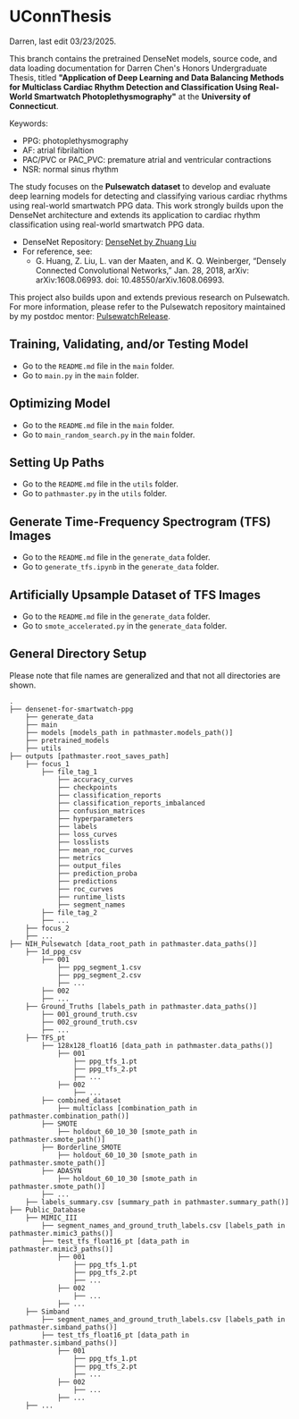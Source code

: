 # UConnThesis
Darren, last edit 03/23/2025.

This branch contains the pretrained DenseNet models, source code, and data loading documentation for Darren Chen's Honors Undergraduate Thesis, titled **"Application of Deep Learning and Data Balancing Methods for Multiclass Cardiac Rhythm Detection and Classification Using Real-World Smartwatch Photoplethysmography"** at the **University of Connecticut**.  

Keywords:
- PPG: photoplethysmography
- AF: atrial fibrilaltion
- PAC/PVC or PAC_PVC: premature atrial and ventricular contractions
- NSR: normal sinus rhythm

The study focuses on the **Pulsewatch dataset** to develop and evaluate deep learning models for detecting and classifying various cardiac rhythms using real-world smartwatch PPG data. This work strongly builds upon the DenseNet architecture and extends its application to cardiac rhythm classification using real-world smartwatch PPG data.  

- DenseNet Repository: [DenseNet by Zhuang Liu](https://github.com/liuzhuang13/DenseNet)  
- For reference, see:
    - G. Huang, Z. Liu, L. van der Maaten, and K. Q. Weinberger, “Densely Connected Convolutional Networks,” Jan. 28, 2018, arXiv: arXiv:1608.06993. doi: 10.48550/arXiv.1608.06993.

This project also builds upon and extends previous research on Pulsewatch. For more information, please refer to the Pulsewatch repository maintained by my postdoc mentor: [PulsewatchRelease](https://github.com/Cassey2016/PulsewatchRelease.git). 

## Training, Validating, and/or Testing Model
- Go to the `README.md` file in the `main` folder.
- Go to `main.py` in the `main` folder.

## Optimizing Model
- Go to the `README.md` file in the `main` folder.
- Go to `main_random_search.py` in the `main` folder.

## Setting Up Paths
- Go to the `README.md` file in the `utils` folder.
- Go to `pathmaster.py` in the `utils` folder.

## Generate Time-Frequency Spectrogram (TFS) Images
- Go to the `README.md` file in the `generate_data` folder.
- Go to `generate_tfs.ipynb` in the `generate_data` folder.

## Artificially Upsample Dataset of TFS Images
- Go to the `README.md` file in the `generate_data` folder.
- Go to `smote_accelerated.py` in the `generate_data` folder.

## General Directory Setup
Please note that file names are generalized and that not all directories are shown.
```
.
├── densenet-for-smartwatch-ppg
    ├── generate_data
    ├── main
    ├── models [models_path in pathmaster.models_path()]
    ├── pretrained_models
    ├── utils
├── outputs [pathmaster.root_saves_path]
    ├── focus_1
        ├── file_tag_1
            ├── accuracy_curves
            ├── checkpoints
            ├── classification_reports
            ├── classification_reports_imbalanced
            ├── confusion_matrices
            ├── hyperparameters
            ├── labels
            ├── loss_curves
            ├── losslists
            ├── mean_roc_curves
            ├── metrics
            ├── output_files
            ├── prediction_proba
            ├── predictions
            ├── roc_curves
            ├── runtime_lists
            ├── segment_names
        ├── file_tag_2
        ├── ...
    ├── focus_2
    ├── ...
├── NIH_Pulsewatch [data_root_path in pathmaster.data_paths()]
    ├── 1d_ppg_csv
        ├── 001
            ├── ppg_segment_1.csv
            ├── ppg_segment_2.csv
            ├── ...
        ├── 002
        ├── ...
    ├── Ground_Truths [labels_path in pathmaster.data_paths()]
        ├── 001_ground_truth.csv
        ├── 002_ground_truth.csv
        ├── ...
    ├── TFS_pt
        ├── 128x128_float16 [data_path in pathmaster.data_paths()]
            ├── 001
                ├── ppg_tfs_1.pt
                ├── ppg_tfs_2.pt
                ├── ...
            ├── 002
                ├── ...
        ├── combined_dataset
            ├── multiclass [combination_path in pathmaster.combination_path()]
        ├── SMOTE
            ├── holdout_60_10_30 [smote_path in pathmaster.smote_path()]
        ├── Borderline_SMOTE
            ├── holdout_60_10_30 [smote_path in pathmaster.smote_path()]
        ├── ADASYN
            ├── holdout_60_10_30 [smote_path in pathmaster.smote_path()]
        ├── ...
    ├── labels_summary.csv [summary_path in pathmaster.summary_path()]
├── Public_Database
    ├── MIMIC_III
        ├── segment_names_and_ground_truth_labels.csv [labels_path in pathmaster.mimic3_paths()]
        ├── test_tfs_float16_pt [data_path in pathmaster.mimic3_paths()]
            ├── 001
                ├── ppg_tfs_1.pt
                ├── ppg_tfs_2.pt
                ├── ...
            ├── 002
                ├── ...
            ├── ...
    ├── Simband
        ├── segment_names_and_ground_truth_labels.csv [labels_path in pathmaster.simband_paths()]
        ├── test_tfs_float16_pt [data_path in pathmaster.simband_paths()]
            ├── 001
                ├── ppg_tfs_1.pt
                ├── ppg_tfs_2.pt
                ├── ...
            ├── 002
                ├── ...
            ├── ...
    ├── ...
```
